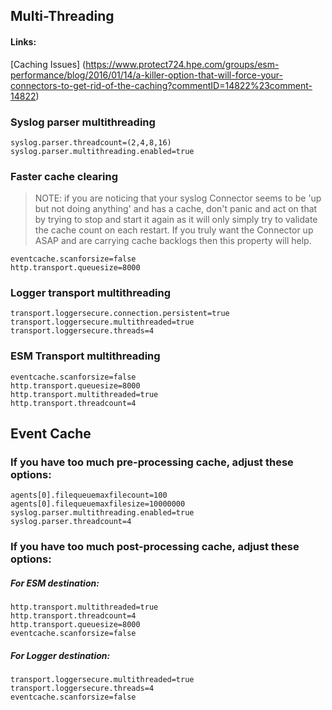 ## Multi-Threading ##

#### Links:
[Caching Issues] (https://www.protect724.hpe.com/groups/esm-performance/blog/2016/01/14/a-killer-option-that-will-force-your-connectors-to-get-rid-of-the-caching?commentID=14822%23comment-14822)

### Syslog parser multithreading
```
syslog.parser.threadcount=(2,4,8,16)
syslog.parser.multithreading.enabled=true
```

### Faster cache clearing
> NOTE: if you are noticing that your syslog Connector seems to be 'up but not doing anything' and has a cache, don't panic and act on that by trying to stop and start it again as it will only simply try to validate the cache count on each restart. If you truly want the Connector up ASAP and are carrying cache backlogs then this property will help.   

```
eventcache.scanforsize=false
http.transport.queuesize=8000
```

### Logger transport multithreading
```
transport.loggersecure.connection.persistent=true
transport.loggersecure.multithreaded=true
transport.loggersecure.threads=4
```

### ESM Transport multithreading
```
eventcache.scanforsize=false
http.transport.queuesize=8000
http.transport.multithreaded=true
http.transport.threadcount=4
```

## Event Cache

### If you have too much pre-processing cache, adjust these options:
```
agents[0].filequeuemaxfilecount=100
agents[0].filequeuemaxfilesize=10000000
syslog.parser.multithreading.enabled=true
syslog.parser.threadcount=4
```
### If you have too much post-processing cache, adjust these options:
 
##### For ESM destination:
```
http.transport.multithreaded=true
http.transport.threadcount=4
http.transport.queuesize=8000
eventcache.scanforsize=false
```

##### For Logger destination:
```
transport.loggersecure.multithreaded=true
transport.loggersecure.threads=4
eventcache.scanforsize=false
```
